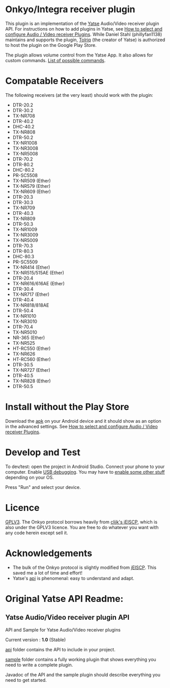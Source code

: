 # Onkyo/Integra receiver plugin

This plugin is an implementation of the [Yatse](https://yatse.tv/redmine/projects/yatse) Audio/Video receiver plugin API.  For instructions on how to add plugins in Yatse, see [How to select and configure Audio / Video receiver Plugins](https://yatse.tv/redmine/projects/yatse/knowledgebase/articles/21). While Daniel Stahl (phillyfan1138) maintains and supports the plugin, [Tolriq](https://yatse.tv/redmine/users/1) (the creator of Yatse) is authorized to host the plugin on the Google Play Store.  

The plugin allows volume control from the Yatse App.  It also allows for custom commands.  [List of possible commands](http://michael.elsdoerfer.name/onkyo/).

# Compatable Receivers
The following receivers (at the very least) should work with the plugin:

* DTR-20.2	
* DTR-30.2	
* TX-NR708	
* DTR-40.2	
* DHC-40.2	
* TX-NR808	
* DTR-50.2	
* TX-NR1008	
* TX-NR3008	
* TX-NR5008	
* DTR-70.2	
* DTR-80.2	
* DHC-80.2	
* PR-SC5508	
* TX-NR509 (Ether)	
* TX-NR579 (Ether)	
* TX-NR609 (Ether)
* DTR-20.3	
* DTR-30.3	
* TX-NR709	
* DTR-40.3	
* TX-NR809	
* DTR-50.3	
* TX-NR1009	
* TX-NR3009	
* TX-NR5009	
* DTR-70.3	
* DTR-80.3	
* DHC-80.3	
* PR-SC5509
* TX-NR414 (Ether)
* TX-NR515/515AE (Ether)
* DTR-20.4	
* TX-NR616/616AE (Ether)
* DTR-30.4
* TX-NR717 (Ether)
* DTR-40.4	
* TX-NR818/818AE
* DTR-50.4	
* TX-NR1010	
* TX-NR3010
* DTR-70.4	
* TX-NR5010	
* NR-365 (Ether)
* TX-NR525
* HT-RC550 (Ether)
* TX-NR626 
* HT-RC560 (Ether)
* DTR-30.5
* TX-NR727 (Ether)
* DTR-40.5	
* TX-NR828 (Ether)
* DTR-50.5


# Install without the Play Store

Download the [apk](./sample/sample-release.apk) on your Android device and it should show as an option in the advanced settings.  See [How to select and configure Audio / Video receiver Plugins](https://yatse.tv/redmine/projects/yatse/knowledgebase/articles/21).

# Develop and Test

To dev/test:  open the project in Android Studio.  Connect your phone to your computer.  Enable [USB debugging](https://developer.android.com/training/basics/firstapp/running-app.html).  You may have to [enable some other stuff](https://developer.android.com/studio/run/device.html) depending on your OS.

Press "Run" and select your device.  

# Licence

[GPLV3](https://www.gnu.org/licenses/gpl.html).  The Onkyo protocol borrows heavily from [clijk's jEISCP](https://github.com/cljk/jEISCP), which is also under the GPLV3 licence.  You are free to do whatever you want with any code herein except sell it.  

# Acknowledgements

* The bulk of the Onkyo protocol is slightly modified from [jEISCP](https://github.com/cljk/jEISCP).  This saved me a lot of time and effort!
* Yatse's [api](https://github.com/Tolriq/yatse-avreceiverplugin-api/tree/master/api) is phenomenal: easy to understand and adapt.

# Original Yatse API Readme: 
## Yatse Audio/Video receiver plugin API

API and Sample for Yatse Audio/Video receiver plugins

Current version : **1.0** (Stable)

[api](https://github.com/Tolriq/yatse-avreceiverplugin-api/tree/master/api) folder contains the API to include in your project.

[sample](https://github.com/Tolriq/yatse-avreceiverplugin-api/tree/master/sample) folder contains a fully working plugin that shows everything you need to write a complete plugin.

Javadoc of the API and the sample plugin should describe everything you need to get started.

